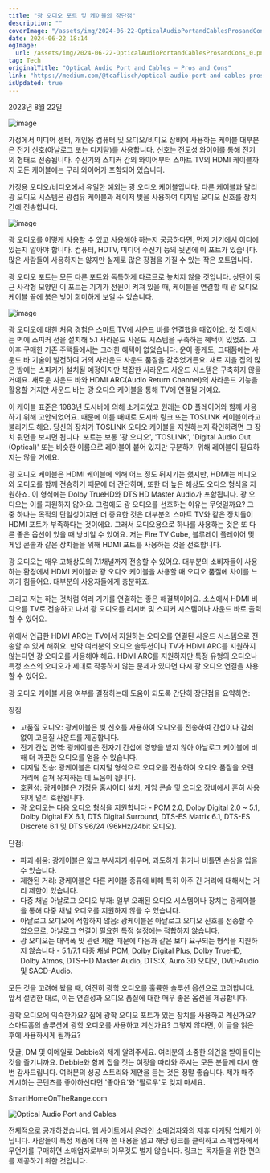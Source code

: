 ```yaml
---
title: "광 오디오 포트 및 케이블의 장단점"
description: ""
coverImage: "/assets/img/2024-06-22-OpticalAudioPortandCablesProsandCons_0.png"
date: 2024-06-22 18:14
ogImage:
  url: /assets/img/2024-06-22-OpticalAudioPortandCablesProsandCons_0.png
tag: Tech
originalTitle: "Optical Audio Port and Cables — Pros and Cons"
link: "https://medium.com/@tcaflisch/optical-audio-port-and-cables-pros-and-cons-8132d4b61992"
isUpdated: true
---
```


2023년 8월 22일

![image](/assets/img/2024-06-22-OpticalAudioPortandCablesProsandCons_0.png)

가정에서 미디어 센터, 개인용 컴퓨터 및 오디오/비디오 장비에 사용하는 케이블 대부분은 전기 신호(아날로그 또는 디지턈)를 사용합니다. 신호는 전도성 와이어를 통해 전기의 형태로 전송됩니다. 수신기와 스피커 간의 와이어부터 스마트 TV의 HDMI 케이블까지 모든 케이블에는 구리 와이어가 포함되어 있습니다.

가정용 오디오/비디오에서 유일한 예외는 광 오디오 케이블입니다. 다른 케이블과 달리 광 오디오 시스템은 광섬유 케이블과 레이저 빛을 사용하여 디지털 오디오 신호를 장치 간에 전송합니다.

<div class="content-ad"></div>

![image](/assets/img/2024-06-22-OpticalAudioPortandCablesProsandCons_1.png)

광 오디오를 어떻게 사용할 수 있고 사용해야 하는지 궁금하다면, 먼저 기기에서 어디에 있는지 알아야 합니다. 컴퓨터, HDTV, 미디어 수신기 등의 뒷면에 이 포트가 있습니다. 많은 사람들이 사용하지는 않지만 실제로 많은 장점을 가질 수 있는 작은 포트입니다.

광 오디오 포트는 모든 다른 포트와 독특하게 다르므로 놓치지 않을 것입니다. 상단이 둥근 사각형 모양인 이 포트는 기기가 전원이 켜져 있을 때, 케이블을 연결할 때 광 오디오 케이블 끝에 붉은 빛이 희미하게 보일 수 있습니다.

![image](/assets/img/2024-06-22-OpticalAudioPortandCablesProsandCons_2.png)

<div class="content-ad"></div>

광 오디오에 대한 처음 경험은 스마트 TV에 사운드 바를 연결했을 때였어요. 첫 집에서는 벽에 스피커 선을 설치해 5.1 사라운드 사운드 시스템을 구축하는 혜택이 있었죠. 그 이후 구매한 기존 주택들에서는 그러한 혜택이 없었습니다. 운이 좋게도, 그때쯤에는 사운드 바 기술이 발전하여 거의 사라운드 사운드 품질을 갖추었거든요. 새로 지을 집의 많은 방에는 스피커가 설치될 예정이지만 복잡한 사라운드 사운드 시스템은 구축하지 않을 거예요. 새로운 사운드 바와 HDMI ARC(Audio Return Channel)의 사라운드 기능을 활용할 거지만 사운드 바는 광 오디오 케이블을 통해 TV에 연결될 거예요.

이 케이블 표준은 1983년 도시바에 의해 소개되었고 원래는 CD 플레이어와 함께 사용하기 위해 고안되었어요. 때문에 이를 때때로 도시바 링크 또는 TOSLINK 케이블이라고 불리기도 해요. 당신의 장치가 TOSLINK 오디오 케이블을 지원하는지 확인하려면 그 장치 뒷면을 보시면 됩니다. 포트는 보통 '광 오디오', 'TOSLINK', 'Digital Audio Out (Optical)' 또는 비슷한 이름으로 레이블이 붙어 있지만 구분하기 위해 레이블이 필요하지는 않을 거에요.

광 오디오 케이블은 HDMI 케이블에 의해 어느 정도 뒤지기는 했지만, HDMI는 비디오와 오디오를 함께 전송하기 때문에 더 간단하며, 또한 더 높은 해상도 오디오 형식을 지원하죠. 이 형식에는 Dolby TrueHD와 DTS HD Master Audio가 포함됩니다. 광 오디오는 이를 지원하지 않아요. 그럼에도 광 오디오를 선호하는 이유는 무엇일까요? 그 중 하나는 목적의 단일성이지만 더 중요한 것은 대부분의 스마트 TV와 같은 장치들이 HDMI 포트가 부족하다는 것이에요. 그래서 오디오용으로 하나를 사용하는 것은 또 다른 좋은 옵션이 있을 때 낭비일 수 있어요. 저는 Fire TV Cube, 블루레이 플레이어 및 게임 콘솔과 같은 장치들을 위해 HDMI 포트를 사용하는 것을 선호합니다.

<div class="content-ad"></div>

광 오디오는 매우 고해상도의 7.1채널까지 전송할 수 있어요. 대부분의 소비자들이 사용하는 환경에서 HDMI 케이블과 광 오디오 케이블을 사용할 때 오디오 품질에 차이를 느끼기 힘들어요. 대부분의 사용자들에게 충분하죠.

그리고 저는 하는 것처럼 여러 기기를 연결하는 좋은 해결책이에요. 소스에서 HDMI 비디오를 TV로 전송하고 나서 광 오디오를 리시버 및 스피커 시스템이나 사운드 바로 출력할 수 있어요.

위에서 언급한 HDMI ARC는 TV에서 지원하는 오디오를 연결된 사운드 시스템으로 전송할 수 있게 해줘요. 만약 여러분의 오디오 솔루션이나 TV가 HDMI ARC를 지원하지 않는다면 광 오디오를 사용해야 해요. HDMI ARC를 지원하지만 특정 유형의 오디오나 특정 소스의 오디오가 제대로 작동하지 않는 문제가 있다면 다시 광 오디오 연결을 사용할 수 있어요.

광 오디오 케이블 사용 여부를 결정하는데 도움이 되도록 간단히 장단점을 요약하면:

<div class="content-ad"></div>

장점

- 고품질 오디오: 광케이블은 빛 신호를 사용하여 오디오를 전송하여 간섭이나 감쇠 없이 고음질 사운드를 제공합니다.
- 전기 간섭 면역: 광케이블은 전자기 간섭에 영향을 받지 않아 아날로그 케이블에 비해 더 깨끗한 오디오를 얻을 수 있습니다.
- 디지털 전송: 광케이블은 디지털 형식으로 오디오를 전송하여 오디오 품질을 오랜 거리에 걸쳐 유지하는 데 도움이 됩니다.
- 호환성: 광케이블은 가정용 홈시어터 설치, 게임 콘솔 및 오디오 장비에서 흔히 사용되어 널리 호환됩니다.
- 광 오디오는 다음 오디오 형식을 지원합니다 - PCM 2.0, Dolby Digital 2.0 ~ 5.1, Dolby Digital EX 6.1, DTS Digital Surround, DTS-ES Matrix 6.1, DTS-ES Discrete 6.1 및 DTS 96/24 (96kHz/24bit 오디오).

단점:

- 파괴 쉬움: 광케이블은 얇고 부서지기 쉬우며, 과도하게 휘거나 비틀면 손상을 입을 수 있습니다.
- 제한된 거리: 광케이블은 다른 케이블 종류에 비해 특히 아주 긴 거리에 대해서는 거리 제한이 있습니다.
- 다중 채널 아날로그 오디오 부재: 일부 오래된 오디오 시스템이나 장치는 광케이블을 통해 다중 채널 오디오를 지원하지 않을 수 있습니다.
- 아날로그 오디오에 적합하지 않음: 광케이블은 아날로그 오디오 신호를 전송할 수 없으므로, 아날로그 연결이 필요한 특정 설정에는 적합하지 않습니다.
- 광 오디오는 대역폭 및 관련 제한 때문에 다음과 같은 보다 요구되는 형식을 지원하지 않습니다 - 5.1/7.1 다중 채널 PCM, Dolby Digital Plus, Dolby TrueHD, Dolby Atmos, DTS-HD Master Audio, DTS:X, Auro 3D 오디오, DVD-Audio 및 SACD-Audio.

<div class="content-ad"></div>

모든 것을 고려해 봤을 때, 여전히 광학 오디오를 훌륭한 솔루션 옵션으로 고려합니다. 앞서 설명한 대로, 이는 연결성과 오디오 품질에 대한 매우 좋은 옵션을 제공합니다.

광학 오디오에 익숙한가요? 집에 광학 오디오 포트가 있는 장치를 사용하고 계신가요? 스마트홈의 솔루션에 광학 오디오를 사용하고 계신가요? 그렇지 않다면, 이 글을 읽은 후에 사용하시게 될까요?

댓글, DM 및 이메일로 Debbie와 제게 알려주세요. 여러분의 소중한 의견을 받아들이는 것을 즐기니까요. Debbie와 함께 집을 짓는 여정을 따라와 주시는 모든 분들께 다시 한 번 감사드립니다. 여러분의 성공 스토리와 제안을 듣는 것은 정말 좋습니다. 제가 매주 게시하는 콘텐츠를 좋아하신다면 '좋아요'와 '팔로우'도 잊지 마세요.

SmartHomeOnTheRange.com

<div class="content-ad"></div>

![Optical Audio Port and Cables](/assets/img/2024-06-22-OpticalAudioPortandCablesProsandCons_4.png)

전체적으로 공개하겠습니다. 웹 사이트에서 온라인 소매업자와의 제휴 마케팅 업체가 아닙니다. 사람들이 특정 제품에 대해 쓴 내용을 읽고 해당 링크를 클릭하고 소매업자에서 무언가를 구매하면 소매업자로부터 아무것도 벌지 않습니다. 링크는 독자들을 위한 편의를 제공하기 위한 것입니다.
